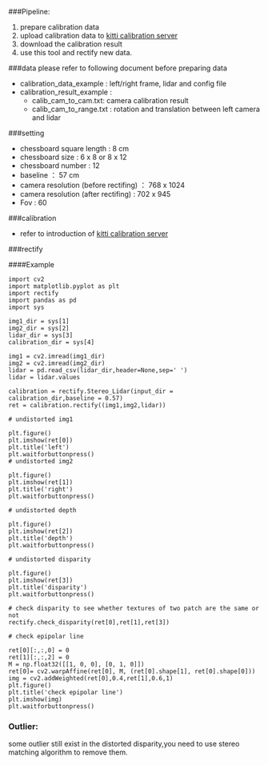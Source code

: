 ###Pipeline:
 1. prepare calibration data
 2. upload calibration data to [kitti calibration server](http://www.cvlibs.net/software/calibration/index.php)
 3. download the calibration result
 4. use this tool and rectify new data.


###data
 please  refer to following document before preparing data
  * calibration_data_example : left/right frame, lidar and config file
  * calibration_result_example : 
	* calib_cam_to_cam.txt: camera calibration result
    * calib_cam_to_range.txt : rotation and translation between left camera and lidar
    
###setting
  * chessboard square length : 8 cm
  * chessboard size :  6 x 8 or 8 x 12
  * chessboard number : 12
  * baseline ： 57 cm
  * camera resolution (before rectifing) ： 768 x 1024
  * camera resolution (after rectifing) : 702 x 945
  * Fov : 60
  
###calibration
  * refer to introduction of [kitti calibration server](http://www.cvlibs.net/software/calibration/index.php)  
 
###rectify

####Example

```
import cv2
import matplotlib.pyplot as plt
import rectify
import pandas as pd
import sys

img1_dir = sys[1]
img2_dir = sys[2]
lidar_dir = sys[3]
calibration_dir = sys[4]

img1 = cv2.imread(img1_dir)
img2 = cv2.imread(img2_dir)
lidar = pd.read_csv(lidar_dir,header=None,sep=' ')
lidar = lidar.values

calibration = rectify.Stereo_Lidar(input_dir = calibration_dir,baseline = 0.57)
ret = calibration.rectify((img1,img2,lidar))

# undistorted img1

plt.figure()
plt.imshow(ret[0])
plt.title('left')
plt.waitforbuttonpress()
# undistorted img2

plt.figure()
plt.imshow(ret[1])
plt.title('right')
plt.waitforbuttonpress()

# undistorted depth

plt.figure()
plt.imshow(ret[2])
plt.title('depth')
plt.waitforbuttonpress()

# undistorted disparity

plt.figure()
plt.imshow(ret[3])
plt.title('disparity')
plt.waitforbuttonpress()

# check disparity to see whether textures of two patch are the same or not
rectify.check_disparity(ret[0],ret[1],ret[3])

# check epipolar line

ret[0][:,:,0] = 0
ret[1][:,:,2] = 0
M = np.float32([[1, 0, 0], [0, 1, 0]])
ret[0]= cv2.warpAffine(ret[0], M, (ret[0].shape[1], ret[0].shape[0]))
img = cv2.addWeighted(ret[0],0.4,ret[1],0.6,1)
plt.figure()
plt.title('check epipolar line')
plt.imshow(img)
plt.waitforbuttonpress()
```

### Outlier: 
some outlier still exist in the distorted disparity,you need to use stereo matching algorithm to remove them.





  